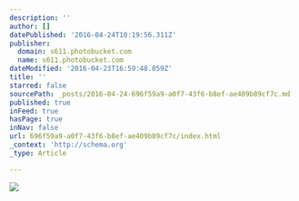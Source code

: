 ```yaml
---
description: ''
author: []
datePublished: '2016-04-24T10:19:56.311Z'
publisher:
  domain: s611.photobucket.com
  name: s611.photobucket.com
dateModified: '2016-04-23T16:59:48.059Z'
title: ''
starred: false
sourcePath: _posts/2016-04-24-696f59a9-a0f7-43f6-b8ef-ae409b89cf7c.md
published: true
inFeed: true
hasPage: true
inNav: false
url: 696f59a9-a0f7-43f6-b8ef-ae409b89cf7c/index.html
_context: 'http://schema.org'
_type: Article

---
```

![](http://i611.photobucket.com/albums/tt191/Leda_Grace_Rasmussen/2016-04-21%2020.13.43_zpszmsdoaku.jpg?1461429602725&1461429624433&1461430581056&1461430608136&1461430714043)